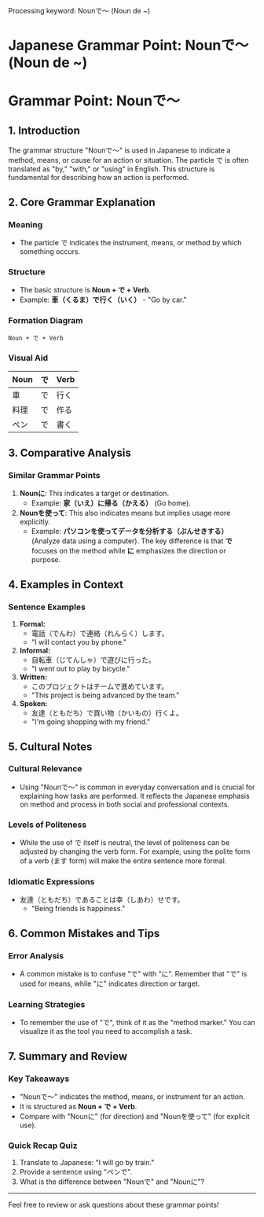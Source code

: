 Processing keyword: Nounで～ (Noun de ~)
# Japanese Grammar Point: Nounで～ (Noun de ~)
# Grammar Point: Nounで～
## 1. Introduction
The grammar structure "Nounで～" is used in Japanese to indicate a method, means, or cause for an action or situation. The particle で is often translated as "by," "with," or "using" in English. This structure is fundamental for describing how an action is performed.
## 2. Core Grammar Explanation
### Meaning
- The particle で indicates the instrument, means, or method by which something occurs.
### Structure
- The basic structure is **Noun + で + Verb**.
- Example: **車（くるま）で行く（いく）** - "Go by car."
### Formation Diagram
```
Noun + で + Verb
```
### Visual Aid
| Noun   | で | Verb   |
|--------|----|--------|
| 車     | で | 行く    |
| 料理   | で | 作る    |
| ペン   | で | 書く    |
## 3. Comparative Analysis
### Similar Grammar Points
1. **Nounに**: This indicates a target or destination. 
   - Example: **家（いえ）に帰る（かえる）** (Go home).
2. **Nounを使って**: This also indicates means but implies usage more explicitly.
   - Example: **パソコンを使ってデータを分析する（ぶんせきする）** (Analyze data using a computer).
The key difference is that **で** focuses on the method while **に** emphasizes the direction or purpose.
## 4. Examples in Context
### Sentence Examples
1. **Formal:**
   - 電話（でんわ）で連絡（れんらく）します。  
   - "I will contact you by phone."
2. **Informal:**
   - 自転車（じてんしゃ）で遊びに行った。  
   - "I went out to play by bicycle."
3. **Written:**
   - このプロジェクトはチームで進めています。  
   - "This project is being advanced by the team."
4. **Spoken:**
   - 友達（ともだち）で買い物（かいもの）行くよ。  
   - "I'm going shopping with my friend."
## 5. Cultural Notes
### Cultural Relevance
- Using "Nounで～" is common in everyday conversation and is crucial for explaining how tasks are performed. It reflects the Japanese emphasis on method and process in both social and professional contexts.
### Levels of Politeness
- While the use of で itself is neutral, the level of politeness can be adjusted by changing the verb form. For example, using the polite form of a verb (ます form) will make the entire sentence more formal.
### Idiomatic Expressions
- 友達（ともだち）であることは幸（しあわ）せです。  
  - "Being friends is happiness."
## 6. Common Mistakes and Tips
### Error Analysis
- A common mistake is to confuse "で" with "に". Remember that "で" is used for means, while "に" indicates direction or target.
### Learning Strategies
- To remember the use of "で", think of it as the "method marker." You can visualize it as the tool you need to accomplish a task.
## 7. Summary and Review
### Key Takeaways
- "Nounで～" indicates the method, means, or instrument for an action.
- It is structured as **Noun + で + Verb**.
- Compare with "Nounに" (for direction) and "Nounを使って" (for explicit use).
### Quick Recap Quiz
1. Translate to Japanese: "I will go by train."
2. Provide a sentence using "ペンで".
3. What is the difference between "Nounで" and "Nounに"?
---
Feel free to review or ask questions about these grammar points!
